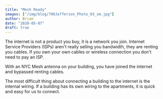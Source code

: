 ```yaml
---
title: "Mesh Ready"
images: ["/img/blog/700Jefferson_Photo_03_sm.jpg"]
author: Brian
date: "2020-05-07"
draft: true
---
```

The internet is not a product you buy, it is a network you join. Internet Service Providers (ISPs) aren't really selling you bandwidth, they are renting you cables. If you own your own cables or wireless connection you don't need to pay an ISP.

With an NYC Mesh antenna on your building, you have joined the internet and bypassed renting cables.

The most difficult thing about connecting a building to the internet is the internal wiring. If a building has its own wiring to the apartments, it is quick and easy for us to connect.





